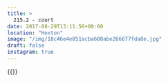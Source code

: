 ```yaml
---
title: >
  215.2 - court
date: 2017-08-29T13:11:56+00:00
location: "Hoxton"
image: "/img/18c46e4e851acba608abe266677fda8e.jpg"
draft: false
instagram: true
---
```


{{<photo src="/img/18c46e4e851acba608abe266677fda8e.jpg">}}
